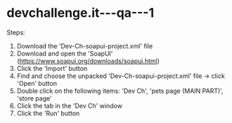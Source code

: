 # devchallenge.it---qa---1
Steps:
1) Download the 'Dev-Ch-soapui-project.xml' file
3) Download and open the 'SoapUI' (https://www.soapui.org/downloads/soapui.html)
4) Click the 'Import' button
5) Find and choose the unpacked 'Dev-Ch-soapui-project.xml' file -> click 'Open' button
6) Double click on the following items: 'Dev Ch', 'pets page (MAIN PART)', 'store page'
7) Click the <Test suites> tab in the 'Dev Ch' window
8) Click the 'Run' button
